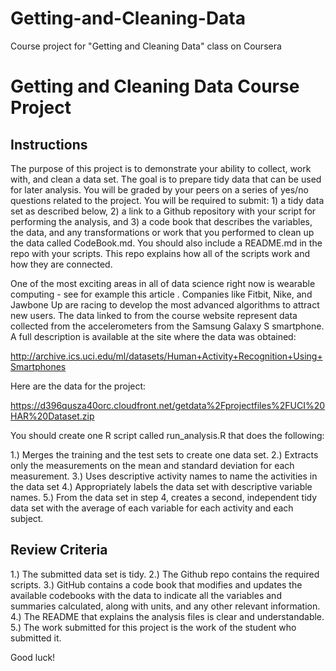 # Getting-and-Cleaning-Data
Course project for "Getting and Cleaning Data" class on Coursera
# Getting and Cleaning Data Course Project

## Instructions

The purpose of this project is to demonstrate your ability to collect, work with, and clean a data set. The goal is to prepare tidy data that can be used for later analysis. You will be graded by your peers on a series of yes/no questions related to the project. You will be required to submit: 1) a tidy data set as described below, 2) a link to a Github repository with your script for performing the analysis, and 3) a code book that describes the variables, the data, and any transformations or work that you performed to clean up the data called CodeBook.md. You should also include a README.md in the repo with your scripts. This repo explains how all of the scripts work and how they are connected.

One of the most exciting areas in all of data science right now is wearable computing - see for example this article . Companies like Fitbit, Nike, and Jawbone Up are racing to develop the most advanced algorithms to attract new users. The data linked to from the course website represent data collected from the accelerometers from the Samsung Galaxy S smartphone. A full description is available at the site where the data was obtained:

http://archive.ics.uci.edu/ml/datasets/Human+Activity+Recognition+Using+Smartphones

Here are the data for the project:

https://d396qusza40orc.cloudfront.net/getdata%2Fprojectfiles%2FUCI%20HAR%20Dataset.zip

You should create one R script called run_analysis.R that does the following:

1.) Merges the training and the test sets to create one data set. 2.) Extracts only the measurements on the mean and standard deviation for each measurement. 3.) Uses descriptive activity names to name the activities in the data set 4.) Appropriately labels the data set with descriptive variable names. 5.) From the data set in step 4, creates a second, independent tidy data set with the average of each variable for each activity and each subject.

## Review Criteria

1.) The submitted data set is tidy. 2.) The Github repo contains the required scripts. 3.) GitHub contains a code book that modifies and updates the available codebooks with the data to indicate all the variables and summaries calculated, along with units, and any other relevant information. 4.) The README that explains the analysis files is clear and understandable. 5.) The work submitted for this project is the work of the student who submitted it.

Good luck!
